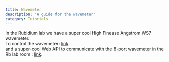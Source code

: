 ```yaml
---
title: Wavemeter
description: 'A guide for the wavemeter'
category: Tutorials
---
```

In the Rubidium lab we have a super cool High Finesse Angstrom WS7 wavemeter.\
To control the wavemeter: [link](https://github.com/Quantum-Optics-LKB/LambdaMeter/tree/master).\
and a super-cool Web API to communicate with the 8-port wavemeter in the Rb lab room : [link](https://github.com/Quantum-Optics-LKB/LambdaMeterWeb).